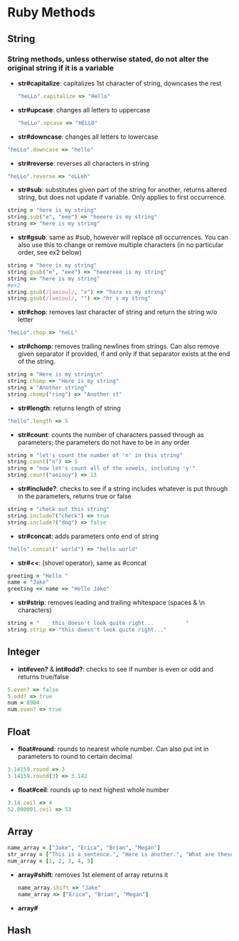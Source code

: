 # Ruby Methods

## String
### String methods, unless otherwise stated, do not alter the original string if it is a variable
- **str#capitalize**: capitalizes 1st character of string, downcases the rest
   ```ruby
   "heLLo".capitalize => "Hello"
   ```
- **str#upcase**: changes all letters to uppercase
   ```ruby
   "heLLo".upcase => "HELLO"
   ```
- **str#downcase**: changes all letters to lowercase
```ruby
"heLLo".downcase => "hello"
```
- **str#reverse**: reverses all characters in string
```ruby
"heLLo".reverse => "oLLeh"
```
- **str#sub**: substitutes given part of the string for another, returns altered string, but does not update if variable. Only applies to first occurrence.
```ruby
string = "here is my string"
string.sub("e", "eee") => "heeere is my string"
string => "here is my string"
```
- **str#gsub**: same as #sub, however will replace _all_ occurrences. You can also use this to change or remove multiple characters (in no particular order, see ex2 below)
```ruby
string = "here is my string"
string.gsub("e", "eee") => "heeereee is my string"
string => "here is my string"
#ex2
string.gsub(/[aeiou]/, "x") => "hxrx xs my strxng"
string.gsub(/[aeiou]/, "") => "hr s my strng"
```
- **str#chop**: removes last character of string and return the string w/o letter
```ruby
"heLLo".chop => "heLL"
```
- **str#chomp**: removes trailing newlines from strings. Can also remove given separator if provided, if and only if that separator exists at the end of the string.
```ruby
string = "Here is my string\n"
string.chomp => "Here is my string"
string = "Another string"
string.chomp("ring") => "Another st"
```
- **str#length**: returns length of string
```ruby
"hello".length => 5
```
- **str#count**: counts the number of characters passed through as parameters; the parameters do not have to be in any order
```ruby
string = "let's count the number of 'n' in this string"
string.count("n") => 5
string = "now let's count all of the vowels, including 'y'"
string.count("aeiouy") => 13
```
- **str#include?**: checks to see if a string includes whatever is put through in the parameters, returns true or false
```ruby
string = "check out this string"
string.include?("check") => true
string.include?("dog") => false
```
- **str#concat**: adds parameters onto end of string
```ruby
"hello".concat(" world") => "hello world"
```
- **str#<<**: (shovel operator), same as #concat
```ruby
greeting = "Hello "
name = "Jake"
greeting << name => "Hello Jake"
```
- **str#strip**: removes leading and trailing whitespace (spaces & \n characters)
```ruby
string = "    this doesn't look quite right...          "
string.strip => "this doesn't look quite right..."
```

## Integer  
- **int#even?** & **int#odd?**: checks to see if number is even or odd and returns true/false  
```ruby
5.even? => false
5.odd? => true
num = 8984
num.even? => true
```

## Float
- **float#round**: rounds to nearest whole number. Can also put int in parameters to round to certain decimal
```ruby
3.14159.round => 3
3.14159.round(3) => 3.142
```
- **float#ceil**: rounds up to next highest whole number
```ruby
3.14.ceil => 4
52.000001.ceil => 53
```

## Array
```ruby
name_array = ["Jake", "Erica", "Brian", "Megan"]
str_array = ["This is a sentence.", "Here is another.", "What are these for?"]
num_array = [1, 2, 3, 4, 5]
```
- **array#shift**: removes 1st element of array returns it  
   ```ruby
   name_array.shift => "Jake"  
   name_array => ["Erica", "Brian", "Megan"]
   ```
- **array#**


## Hash
